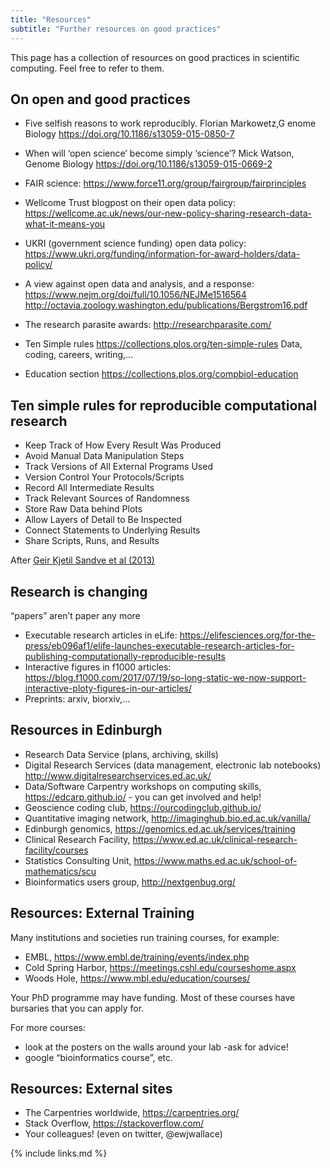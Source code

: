 ```yaml
---
title: "Resources"
subtitle: "Further resources on good practices"
---
```


This page has a collection of resources on good practices in scientific computing.
Feel free to refer to them.

## On open and good practices

- Five selfish reasons to work reproducibly.
Florian Markowetz,G enome Biology https://doi.org/10.1186/s13059-015-0850-7

- When will ‘open science’ become simply ‘science’? Mick Watson, Genome Biology https://doi.org/10.1186/s13059-015-0669-2

- FAIR science: https://www.force11.org/group/fairgroup/fairprinciples
- Wellcome Trust blogpost on their open data policy: https://wellcome.ac.uk/news/our-new-policy-sharing-research-data-what-it-means-you
- UKRI (government science funding) open data policy: https://www.ukri.org/funding/information-for-award-holders/data-policy/
- A view against open data and analysis, and a response: https://www.nejm.org/doi/full/10.1056/NEJMe1516564 http://octavia.zoology.washington.edu/publications/Bergstrom16.pdf
- The research parasite awards: http://researchparasite.com/
- Ten Simple rules https://collections.plos.org/ten-simple-rules
Data, coding, careers, writing,...
- Education section https://collections.plos.org/compbiol-education

## Ten simple rules for reproducible computational research

- Keep Track of How Every Result Was Produced
- Avoid Manual Data Manipulation Steps
- Track Versions of All External Programs Used
- Version Control Your Protocols/Scripts
- Record All Intermediate Results
- Track Relevant Sources of Randomness
- Store Raw Data behind Plots
- Allow Layers of Detail to Be Inspected
- Connect Statements to Underlying Results
- Share Scripts, Runs, and Results

After [Geir Kjetil Sandve et al (2013)](https://doi.org/10.1371/journal.pcbi.1003285)


## Research is changing

“papers” aren’t paper any more
- Executable research articles in eLife: https://elifesciences.org/for-the-press/eb096af1/elife-launches-executable-research-articles-for-publishing-computationally-reproducible-results
- Interactive figures in f1000 articles: https://blog.f1000.com/2017/07/19/so-long-static-we-now-support-interactive-ploty-figures-in-our-articles/
- Preprints: arxiv, biorxiv,...

## Resources in Edinburgh

- Research Data Service (plans, archiving, skills)
- Digital Research Services (data management, electronic lab notebooks) http://www.digitalresearchservices.ed.ac.uk/
- Data/Software Carpentry workshops on computing skills, https://edcarp.github.io/ - you can get involved and help!
- Geoscience coding club, https://ourcodingclub.github.io/
- Quantitative imaging network, http://imaginghub.bio.ed.ac.uk/vanilla/
- Edinburgh genomics, https://genomics.ed.ac.uk/services/training
- Clinical Research Facility, https://www.ed.ac.uk/clinical-research-facility/courses
- Statistics Consulting Unit, https://www.maths.ed.ac.uk/school-of-mathematics/scu
- Bioinformatics users group, http://nextgenbug.org/

## Resources: External Training

Many institutions and societies run training courses, for example:
- EMBL, https://www.embl.de/training/events/index.php
- Cold Spring Harbor, https://meetings.cshl.edu/courseshome.aspx
- Woods Hole, https://www.mbl.edu/education/courses/

Your PhD programme may have funding. Most of these courses have bursaries that you can apply for.

For more courses:
- look at the posters on the walls around your lab
-ask for advice!
- google “bioinformatics course”, etc.

## Resources: External sites

- The Carpentries worldwide, https://carpentries.org/
- Stack Overflow, https://stackoverflow.com/
- Your colleagues! (even on twitter, @ewjwallace)


{% include links.md %}

